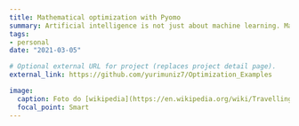 ```yaml
---
title: Mathematical optimization with Pyomo
summary: Artificial intelligence is not just about machine learning. Mathematical optimization is the perfect tool for harnessing business decision making, while it also [adds value to predictive models](https://www.youtube.com/watch?v=aHvFSkXvucI&ab_channel=GurobiOptimization).
tags:
- personal
date: "2021-03-05"

# Optional external URL for project (replaces project detail page).
external_link: https://github.com/yurimuniz7/Optimization_Examples

image:
  caption: Foto do [wikipedia](https://en.wikipedia.org/wiki/Travelling_salesman_problem)
  focal_point: Smart
---
```

